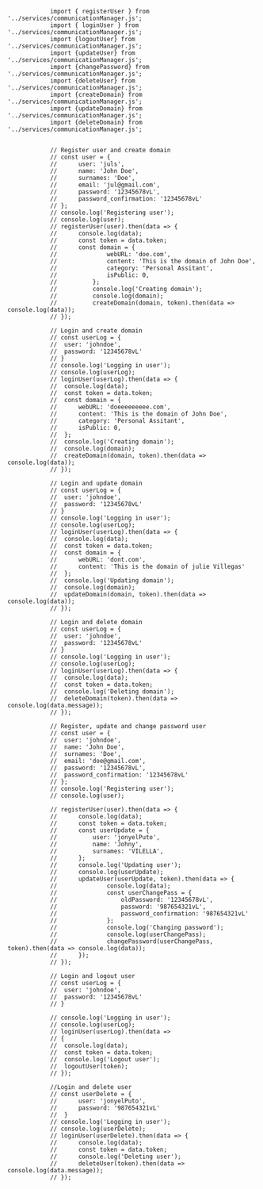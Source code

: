 				import { registerUser } from '../services/communicationManager.js';
				import { loginUser } from '../services/communicationManager.js';
				import {logoutUser} from '../services/communicationManager.js';
				import {updateUser} from '../services/communicationManager.js';
				import {changePassword} from '../services/communicationManager.js';
				import {deleteUser} from '../services/communicationManager.js';
				import {createDomain} from '../services/communicationManager.js';
				import {updateDomain} from '../services/communicationManager.js';
				import {deleteDomain} from '../services/communicationManager.js';


				// Register user and create domain
				// const user = {
				// 		user: 'juls',
				// 		name: 'John Doe',
				// 		surnames: 'Doe',
				// 		email: 'jul@gmail.com',
				// 		password: '12345678vL',
				// 		password_confirmation: '12345678vL'
				// };
				// console.log('Registering user');
				// console.log(user);
				// registerUser(user).then(data => {
				// 		console.log(data);
				// 		const token = data.token;
				// 		const domain = {
				// 				webURL: 'doe.com',
				// 				content: 'This is the domain of John Doe',
				// 			    category: 'Personal Assitant',
				// 				isPublic: 0,
				// 			};
				// 			console.log('Creating domain');
				// 			console.log(domain);
				// 			createDomain(domain, token).then(data => console.log(data));
				// });

				// Login and create domain
				// const userLog = {
				// 	user: 'johndoe',
				// 	password: '12345678vL'
				// }
				// console.log('Logging in user');
				// console.log(userLog);
				// loginUser(userLog).then(data => {
				// 	console.log(data);
				// 	const token = data.token;
				// 	const domain = {
				// 		webURL: 'doeeeeeeeee.com',
				// 		content: 'This is the domain of John Doe',
				// 		category: 'Personal Assitant',
				// 		isPublic: 0,
				// 	};
				// 	console.log('Creating domain');
				// 	console.log(domain);
				// 	createDomain(domain, token).then(data => console.log(data));
				// });

				// Login and update domain
				// const userLog = {
				// 	user: 'johndoe',
				// 	password: '12345678vL'
				// }
				// console.log('Logging in user');	
				// console.log(userLog);
				// loginUser(userLog).then(data => {
				// 	console.log(data);
				// 	const token = data.token;
				// 	const domain = {
				// 		webURL: 'dont.com',
				// 		content: 'This is the domain of julie Villegas'
				// 	};
				// 	console.log('Updating domain');
				// 	console.log(domain);
				// 	updateDomain(domain, token).then(data => console.log(data));
				// });

				// Login and delete domain
				// const userLog = {
				// 	user: 'johndoe',
				// 	password: '12345678vL'
				// }
				// console.log('Logging in user');
				// console.log(userLog);
				// loginUser(userLog).then(data => {
				// 	console.log(data);
				// 	const token = data.token;
				// 	console.log('Deleting domain');
				// 	deleteDomain(token).then(data => console.log(data.message));
				// });

				// Register, update and change password user
				// const user = {
				// 	user: 'johndoe',
				// 	name: 'John Doe',
				// 	surnames: 'Doe',
				// 	email: 'doe@gmail.com',
				// 	password: '12345678vL',
				// 	password_confirmation: '12345678vL'
				// };
				// console.log('Registering user');
				// console.log(user);

				// registerUser(user).then(data => {
				// 		console.log(data);
				// 		const token = data.token;
				// 		const userUpdate = {
				// 			user: 'jonyelPuto',
				// 			name: 'Johny',
				// 			surnames: 'VILELLA',
				// 		};
				// 		console.log('Updating user');
				// 		console.log(userUpdate);
				// 		updateUser(userUpdate, token).then(data => {
				// 				console.log(data);
				// 				const userChangePass = {
				// 					oldPassword: '12345678vL',
				// 					password: '987654321vL',
				// 					password_confirmation: '987654321vL'
				// 				};	
				// 				console.log('Changing password');
				// 				console.log(userChangePass);
				// 				changePassword(userChangePass, token).then(data => console.log(data));		
				// 		});
				// });

				// Login and logout user
				// const userLog = {
				// 	user: 'johndoe',
				// 	password: '12345678vL'
				// }

				// console.log('Logging in user');
				// console.log(userLog);
				// loginUser(userLog).then(data => 
				// {
				// 	console.log(data);
				// 	const token = data.token;
				// 	console.log('Logout user');
				// 	logoutUser(token);
				// });

				//Login and delete user
				// const userDelete = {
				// 		user: 'jonyelPuto',
				// 		password: '987654321vL'
				// 	}
				// console.log('Logging in user');
				// console.log(userDelete);
				// loginUser(userDelete).then(data => {
				// 		console.log(data);
				// 		const token = data.token;
				// 		console.log('Deleting user');
				// 		deleteUser(token).then(data => console.log(data.message));
				// });